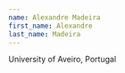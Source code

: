 ```yaml
---
name: Alexandre Madeira
first_name: Alexandre
last_name: Madeira
---
```


University of Aveiro, Portugal